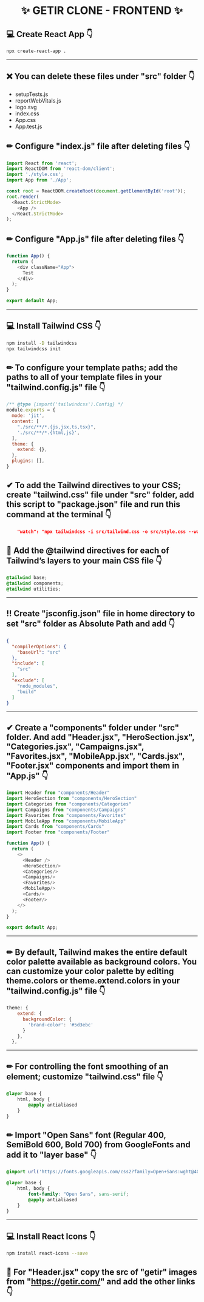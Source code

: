 # <center>✨ GETIR CLONE - FRONTEND ✨</center>

## 💻 Create React App 👇

```bash
npx create-react-app .
```

<hr>

## ❌ You can delete these files under "src" folder 👇

- setupTests.js
- reportWebVitals.js
- logo.svg
- index.css
- App.css
- App.test.js

## ✏ Configure "index.js" file after deleting files 👇

```javascript
import React from 'react';
import ReactDOM from 'react-dom/client';
import './style.css';
import App from './App';

const root = ReactDOM.createRoot(document.getElementById('root'));
root.render(
  <React.StrictMode>
    <App />
  </React.StrictMode>
);
```

## ✏ Configure "App.js" file after deleting files 👇

```javascript
function App() {
  return (
    <div className="App">
      Test
    </div>
  );
}

export default App;
```

<hr>

## 💻 Install Tailwind CSS 👇

```bash
npm install -D tailwindcss
npx tailwindcss init
```

## ✏ To configure your template paths; add the paths to all of your template files in your "tailwind.config.js" file 👇

```javascript
/** @type {import('tailwindcss').Config} */
module.exports = {
  mode: 'jit',
  content: [
    "./src/**/*.{js,jsx,ts,tsx}",
    './src/**/*.{html,js}',
  ],
  theme: {
    extend: {},
  },
  plugins: [],
}
```

## ✔ To add the Tailwind directives to your CSS; create "tailwind.css" file under "src" folder, add this script to "package.json" file and run this command at the terminal 👇

```json
    "watch": "npx tailwindcss -i src/tailwind.css -o src/style.css --watch"
```

## 🚩 Add the @tailwind directives for each of Tailwind’s layers to your main CSS file 👇

```css
@tailwind base;
@tailwind components;
@tailwind utilities;
```

<hr>

## ‼ Create "jsconfig.json" file in home directory to set "src" folder as Absolute Path and add 👇

```json
{
  "compilerOptions": {
    "baseUrl": "src"
  },
  "include": [
    "src"
  ],
  "exclude": [
    "node_modules",
    "build"
  ]
}
```

<hr>

## ✔ Create a "components" folder under "src" folder. And add "Header.jsx", "HeroSection.jsx", "Categories.jsx", "Campaigns.jsx", "Favorites.jsx", "MobileApp.jsx", "Cards.jsx", "Footer.jsx" components and import them in "App.js" 👇

```javascript
import Header from "components/Header"
import HeroSection from "components/HeroSection"
import Categories from "components/Categories"
import Campaigns from "components/Campaigns"
import Favorites from "components/Favorites"
import MobileApp from "components/MobileApp"
import Cards from "components/Cards"
import Footer from "components/Footer"

function App() {
  return (
    <>
      <Header />
      <HeroSection/>
      <Categories/>
      <Campaigns/>
      <Favorites/>
      <MobileApp/>
      <Cards/>
      <Footer/>
    </>
  );
}

export default App;
```

<hr>

## ✏ By default, Tailwind makes the entire default color palette available as background colors. You can customize your color palette by editing theme.colors or theme.extend.colors in your "tailwind.config.js" file 👇

```javascript
theme: {
    extend: {
      backgroundColor: {
        'brand-color': '#5d3ebc'
      }
    },
  },
```

<hr>

## ✏  For controlling the font smoothing of an element; customize "tailwind.css" file 👇

```css
@layer base {
    html, body {
        @apply antialiased
    }
}
```

## ✏  Import "Open Sans" font (Regular 400, SemiBold 600, Bold 700) from GoogleFonts and add it to "layer base" 👇

```css
@import url('https://fonts.googleapis.com/css2?family=Open+Sans:wght@400;600;700&display=swap');

@layer base {
    html, body {
        font-family: "Open Sans", sans-serif;
        @apply antialiased
    }
}
```

<hr>

## 💻 Install React Icons 👇

```bash
npm install react-icons --save
```

## 🚩 For "Header.jsx" copy the src of "getir" images from "https://getir.com/" and add the other links 👇

```javascript

```
